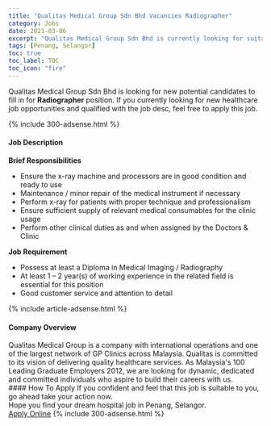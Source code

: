 ```yaml
---
title: "Qualitas Medical Group Sdn Bhd Vacancies Radiographer" 
category: Jobs 
date: 2021-03-06 
excerpt: "Qualitas Medical Group Sdn Bhd is currently looking for suitable person to fill in the Radiographer which positioned at Penang, Selangor" 
tags: [Penang, Selangor] 
toc: true 
toc_label: TOC 
toc_icon: "fire" 
--- 
```


<p>Qualitas Medical Group Sdn Bhd is looking for new potential candidates to fill in for <b>Radiographer</b> position. If you currently looking for new healthcare job opportunities and qualified with the job desc, feel free to apply this job.
</p>{% include 300-adsense.html %} 
<div><div><h4>Job Description</h4></div><div><div><span><div><div><div><strong>Brief Responsibilities</strong></div><ul><li>Ensure the x-ray machine and processors are in good condition and ready to use</li><li>Maintenance / minor repair of the medical instrument if necessary</li><li>Perform x-ray for patients with proper technique and professionalism</li><li>Ensure sufficient supply of relevant medical consumables for the clinic usage</li><li>Perform other clinical duties as and when assigned by the Doctors &amp; Clinic</li></ul><div><strong>Job Requirement</strong></div><ul><li>Possess at least a Diploma in Medical Imaging / Radiography</li><li>At least 1 &#8211; 2 year(s) of working experience in the related field is essential for this position</li><li>Good customer service and attention to detail</li></ul></div></div></span></div></div></div> 
{% include article-adsense.html %} 
<div><div><h4>Company Overview</h4></div><div><div><span><div><div>
	Qualitas Medical Group is a company with international operations and one of the largest network of GP Clinics across Malaysia. Qualitas is committed to its vision of delivering quality healthcare services. As Malaysia's 100 Leading Graduate Employers 2012, we are looking for dynamic, dedicated and committed individuals who aspire to build their careers with us.</div></div></span></div></div></div> 
#### How To Apply 
If you confident and feel that this job is suitable to you, go ahead take your action now. <br/> 
Hope you find your dream hospital job in Penang, Selangor. <br/> 
<a href="https://www.jobstreet.com.my/en/job/radiographer-4499212?jobId=jobstreet-my-job-4499212" class="btn btn--warning" target="_blank" rel="nofollow noopenner">Apply Online</a> 
{% include 300-adsense.html %} 
